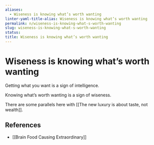 ```yaml
---
aliases:
  - Wiseness is knowing what’s worth wanting
linter-yaml-title-alias: Wiseness is knowing what’s worth wanting
permalink: n/wiseness-is-knowing-what-s-worth-wanting
slug: wiseness-is-knowing-what-s-worth-wanting
status: 
title: Wiseness is knowing what’s worth wanting
---
```

# Wiseness is knowing what’s worth wanting

Getting what you want is a sign of intelligence.

Knowing what’s worth wanting is a sign of wiseness.

There are some parallels here with [[The new luxury is about taste, not wealth]].

## References

- [[Brain Food Causing Extraordinary]]
